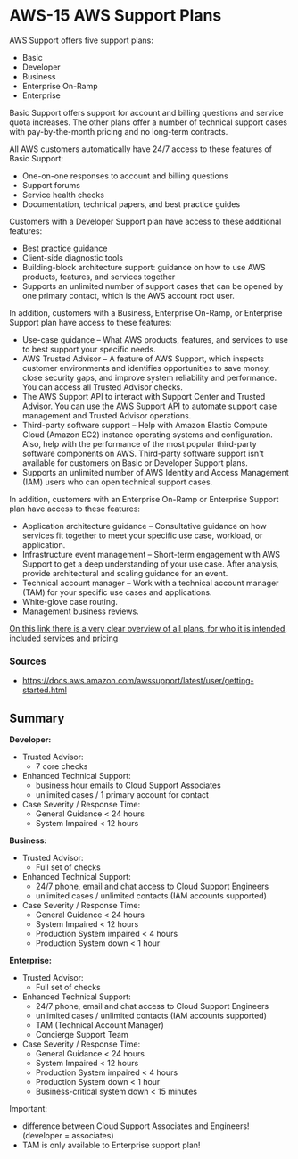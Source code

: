 # AWS-15 AWS Support Plans

AWS Support offers five support plans:
- Basic
- Developer
- Business
- Enterprise On-Ramp
- Enterprise
  
Basic Support offers support for account and billing questions and service quota increases. The other plans offer a number of technical support cases with pay-by-the-month pricing and no long-term contracts.  
  
All AWS customers automatically have 24/7 access to these features of Basic Support:
- One-on-one responses to account and billing questions
- Support forums
- Service health checks
- Documentation, technical papers, and best practice guides
  
Customers with a Developer Support plan have access to these additional features:
- Best practice guidance
- Client-side diagnostic tools
- Building-block architecture support: guidance on how to use AWS products, features, and services together
- Supports an unlimited number of support cases that can be opened by one primary contact, which is the AWS account root user.
   
In addition, customers with a Business, Enterprise On-Ramp, or Enterprise Support plan have access to these features:
- Use-case guidance – What AWS products, features, and services to use to best support your specific needs.
- AWS Trusted Advisor – A feature of AWS Support, which inspects customer environments and identifies opportunities to save money, close security gaps, and improve system reliability and performance. You can access all Trusted Advisor checks.
- The AWS Support API to interact with Support Center and Trusted Advisor. You can use the AWS Support API to automate support case management and Trusted Advisor operations.
- Third-party software support – Help with Amazon Elastic Compute Cloud (Amazon EC2) instance operating systems and configuration. Also, help with the performance of the most popular third-party software components on AWS. Third-party software support isn't available for customers on Basic or Developer Support plans.
- Supports an unlimited number of AWS Identity and Access Management (IAM) users who can open technical support cases.

In addition, customers with an Enterprise On-Ramp or Enterprise Support plan have access to these features:
- Application architecture guidance – Consultative guidance on how services fit together to meet your specific use case, workload, or application.
- Infrastructure event management – Short-term engagement with AWS Support to get a deep understanding of your use case. After analysis, provide architectural and scaling guidance for an event.
- Technical account manager – Work with a technical account manager (TAM) for your specific use cases and applications.
- White-glove case routing.
- Management business reviews.

[On this link there is a very clear overview of all plans, for who it is intended, included services and pricing](https://aws.amazon.com/premiumsupport/plans/)

### Sources
- https://docs.aws.amazon.com/awssupport/latest/user/getting-started.html

## Summary
**Developer:**  
- Trusted Advisor: 
  - 7 core checks  
- Enhanced Technical Support: 
  - business hour emails to Cloud Support Associates
  - unlimited cases / 1 primary account for contact
- Case Severity / Response Time: 
  - General Guidance < 24 hours
  - System Impaired < 12 hours
  
**Business:**  
- Trusted Advisor: 
  - Full set of checks
- Enhanced Technical Support:
  - 24/7 phone, email and chat access to Cloud Support Engineers
  - unlimited cases / unlimited contacts (IAM accounts supported)
- Case Severity / Response Time:
  - General Guidance < 24 hours
  - System Impaired < 12 hours
  - Production System impaired < 4 hours
  - Production System down < 1 hour

**Enterprise:**  
- Trusted Advisor: 
  - Full set of checks
- Enhanced Technical Support:
  - 24/7 phone, email and chat access to Cloud Support Engineers
  - unlimited cases / unlimited contacts (IAM accounts supported)
  - TAM (Technical Account Manager)
  - Concierge Support Team
- Case Severity / Response Time:
  - General Guidance < 24 hours
  - System Impaired < 12 hours
  - Production System impaired < 4 hours
  - Production System down < 1 hour
  - Business-critical system down < 15 minutes

Important:
- difference between Cloud Support Associates and Engineers! (developer = associates)
- TAM is only available to Enterprise support plan!
